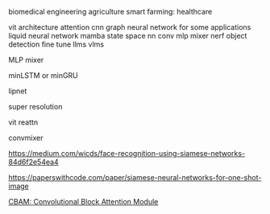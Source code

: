 biomedical engineering
agriculture
smart farming:
healthcare


vit architecture 
attention cnn 
graph neural network for some applications 
liquid neural network
mamba state space nn
conv mlp mixer 
nerf  object detection
fine tune llms vlms

MLP mixer

minLSTM or minGRU

lipnet

super resolution

vit reattn

convmixer



https://medium.com/wicds/face-recognition-using-siamese-networks-84d6f2e54ea4

https://paperswithcode.com/paper/siamese-neural-networks-for-one-shot-image

[CBAM: Convolutional Block Attention Module](https://arxiv.org/abs/1807.06521)







